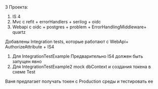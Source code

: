 ﻿3 Проекта: 
1. IS 4 
2. Mvc c refit + errorHandlers + serilog + oidc 
3. Webapi c oidc + postgres + problem + ErrorHandlingMiddleware+ quartz

Добавлены Integration tests, которые работают с WebApi+ AuthorizeAttribute + IS4
1. Для IntegrationTestExample Предварительно IS4 должен быть запущен явно
2. Для IntegrationTestExample2 mock dbContext и создания токена в схеме Test

Ваня предлагает получать токен с Production среды и тестировать ее